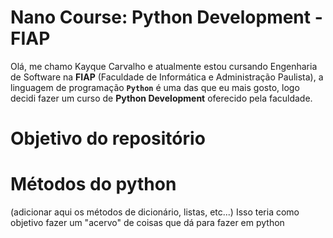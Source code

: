 # Nano Course: Python Development - FIAP

Olá, me chamo Kayque Carvalho e atualmente estou cursando Engenharia de Software na **FIAP** 
(Faculdade de Informática e Administração Paulista), a linguagem de programação **`Python`** é uma das que eu mais gosto, logo decidi fazer um curso de **Python Development** oferecido pela faculdade.

# Objetivo do repositório


# Métodos do python

(adicionar aqui os métodos de dicionário, listas, etc...) Isso teria como objetivo fazer um "acervo" de coisas que dá para fazer em python
